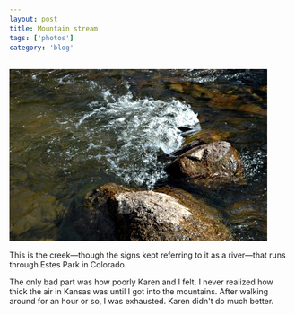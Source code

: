 ```yaml
---
layout: post
title: Mountain stream 
tags: ['photos']
category: 'blog'
---
```


![Stream :: Nikon D70 : 1/200s : f/10 : ISO 200](/media/2004/08/stream.jpg)

This is the creek&mdash;though the signs kept referring to it as a
river&mdash;that runs through Estes Park in Colorado.

The only bad part was how poorly Karen and I felt. I never realized how
thick the air in Kansas was until I got into the mountains. After
walking around for an hour or so, I was exhausted. Karen didn't do much
better.

